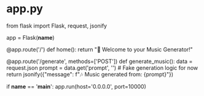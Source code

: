 # app.py

from flask import Flask, request, jsonify

app = Flask(__name__)

@app.route('/')
def home():
    return "🎵 Welcome to your Music Generator!"

@app.route('/generate', methods=['POST'])
def generate_music():
    data = request.json
    prompt = data.get('prompt', '')
    # Fake generation logic for now
    return jsonify({"message": f"🎶 Music generated from: {prompt}"})

if __name__ == '__main__':
    app.run(host='0.0.0.0', port=10000)